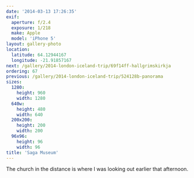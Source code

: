 ```yaml
---
date: '2014-03-13 17:26:35'
exif:
  aperture: f/2.4
  exposure: 1/218
  make: Apple
  model: 'iPhone 5'
layout: gallery-photo
location:
  latitude: 64.12944167
  longitude: -21.91857167
next: /gallery/2014-london-iceland-trip/69f14ff-hallgrimskirkja
ordering: 67
previous: /gallery/2014-london-iceland-trip/524128b-panorama
sizes:
  1280:
    height: 960
    width: 1280
  640w:
    height: 480
    width: 640
  200x200:
    height: 200
    width: 200
  96x96:
    height: 96
    width: 96
title: 'Saga Museum'
---
```


The church in the distance is where I was looking out earlier that afternoon.
